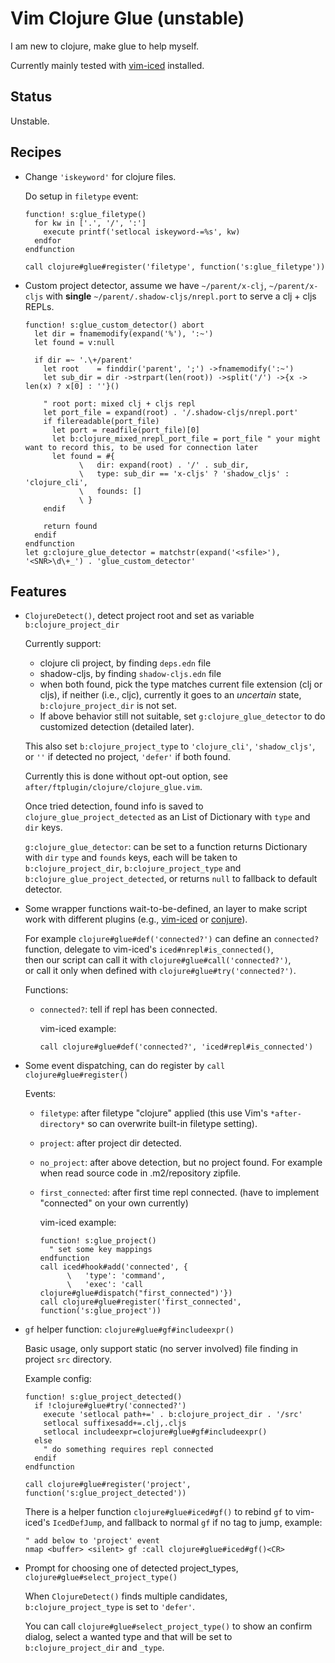 Vim Clojure Glue (unstable)
================

I am new to clojure, make glue to help myself.

Currently mainly tested with [vim-iced][] installed.



## Status

Unstable.


## Recipes

- Change `'iskeyword'` for clojure files.

  Do setup in `filetype` event:

      function! s:glue_filetype()
        for kw in ['.', '/', ':']
          execute printf('setlocal iskeyword-=%s', kw)
        endfor
      endfunction

      call clojure#glue#register('filetype', function('s:glue_filetype'))


- Custom project detector, assume we have `~/parent/x-clj`, `~/parent/x-cljs`
  with **single** `~/parent/.shadow-cljs/nrepl.port` to serve a clj + cljs REPLs.

  ```vim
  function! s:glue_custom_detector() abort
    let dir = fnamemodify(expand('%'), ':~')
    let found = v:null

    if dir =~ '.\+/parent'
      let root    = finddir('parent', ';') ->fnamemodify(':~')
      let sub_dir = dir ->strpart(len(root)) ->split('/') ->{x -> len(x) ? x[0] : ''}()

      " root port: mixed clj + cljs repl
      let port_file = expand(root) . '/.shadow-cljs/nrepl.port'
      if filereadable(port_file)
        let port = readfile(port_file)[0]
        let b:clojure_mixed_nrepl_port_file = port_file " your might want to record this, to be used for connection later
        let found = #{
              \   dir: expand(root) . '/' . sub_dir,
              \   type: sub_dir == 'x-cljs' ? 'shadow_cljs' : 'clojure_cli',
              \   founds: []
              \ }
      endif

      return found
    endif
  endfunction
  let g:clojure_glue_detector = matchstr(expand('<sfile>'), '<SNR>\d\+_') . 'glue_custom_detector'
  ```


## Features

- `ClojureDetect()`, detect project root and set as variable `b:clojure_project_dir`

  Currently support:

  - clojure cli project, by finding `deps.edn` file
  - shadow-cljs, by finding `shadow-cljs.edn` file
  - when both found, pick the type matches current file extension (clj or cljs), if neither (i.e., cljc), currently it goes to an *uncertain* state, `b:clojure_project_dir` is not set.
  - If above behavior still not suitable, set `g:clojure_glue_detector` to do customized detection (detailed later).

  This also set `b:clojure_project_type` to `'clojure_cli'`, `'shadow_cljs'`, or `''` if detected no project, `'defer'` if both found.

  Currently this is done without opt-out option, see `after/ftplugin/clojure/clojure_glue.vim`.

  Once tried detection, found info is saved to `clojure_glue_project_detected` as an List of Dictionary with `type` and `dir` keys.

  `g:clojure_glue_detector`: can be set to a function returns Dictionary with `dir` `type` and `founds` keys, each will be taken to
  `b:clojure_project_dir`, `b:clojure_project_type` and `b:clojure_glue_project_detected`, or returns `null` to fallback to default detector.

- Some wrapper functions wait-to-be-defined, an layer to make script work with different plugins (e.g., [vim-iced][] or [conjure][]).

  For example `clojure#glue#def('connected?')` can define an `connected?` function, delegate to vim-iced's `iced#nrepl#is_connected()`,  
  then our script can call it with `clojure#glue#call('connected?')`,  
  or call it only when defined with `clojure#glue#try('connected?')`.

  Functions:

  - `connected?`: tell if repl has been connected.

    vim-iced example:

        call clojure#glue#def('connected?', 'iced#repl#is_connected')


- Some event dispatching, can do register by `call clojure#glue#register()`

  Events:

  - `filetype`: after filetype "clojure" applied (this use Vim's `*after-directory*` so can overwrite built-in filetype setting).


  - `project`: after project dir detected.


  - `no_project`: after above detection, but no project found. For example when read source code in .m2/repository zipfile.


  - `first_connected`: after first time repl connected. (have to implement "connected" on your own currently)

    vim-iced example:

        function! s:glue_project()
          " set some key mappings
        endfunction
        call iced#hook#add('connected', {
              \   'type': 'command',
              \   'exec': 'call clojure#glue#dispatch("first_connected")'})
        call clojure#glue#register('first_connected', function('s:glue_project'))


- `gf` helper function: `clojure#glue#gf#includeexpr()`

  Basic usage, only support static (no server involved) file finding in project `src` directory.

  Example config:

      function! s:glue_project_detected()
        if !clojure#glue#try('connected?')
          execute 'setlocal path+=' . b:clojure_project_dir . '/src'
          setlocal suffixesadd+=.clj,.cljs
          setlocal includeexpr=clojure#glue#gf#includeexpr()
        else
          " do something requires repl connected
        endif
      endfunction

      call clojure#glue#register('project', function('s:glue_project_detected'))

  There is a helper function `clojure#glue#iced#gf()` to rebind `gf` to
  vim-iced's `IcedDefJump`, and fallback to normal `gf` if no tag to jump, example:

      " add below to 'project' event
      nmap <buffer> <silent> gf :call clojure#glue#iced#gf()<CR>


- Prompt for choosing one of detected project_types, `clojure#glue#select_project_type()`

  When `ClojureDetect()` finds multiple candidates, `b:clojure_project_type` is set to `'defer'`.

  You can call `clojure#glue#select_project_type()` to show an confirm dialog,
  select a wanted type and that will be set to `b:clojure_project_dir` and `_type`.



[vim-iced]: https://github.com/liquidz/vim-iced
[conjure]: https://github.com/Olical/conjure
